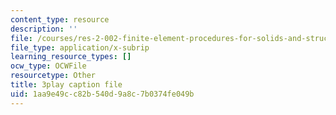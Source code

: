 ```yaml
---
content_type: resource
description: ''
file: /courses/res-2-002-finite-element-procedures-for-solids-and-structures-spring-2010/1aa9e49cc82b540d9a8c7b0374fe049b_EsiGSf2bt9k.vtt
file_type: application/x-subrip
learning_resource_types: []
ocw_type: OCWFile
resourcetype: Other
title: 3play caption file
uid: 1aa9e49c-c82b-540d-9a8c-7b0374fe049b
---
```

